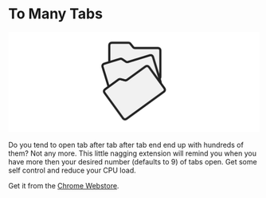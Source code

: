 To Many Tabs
============
![](canvas-large.png)

Do you tend to open tab after tab after tab end end up with hundreds of them? Not any more. This little nagging extension will remind you when you have more then your desired number (defaults to 9) of tabs open. Get some self control and reduce your  CPU load.

Get it from the [Chrome Webstore](https://chrome.google.com/webstore/detail/to-many-tabs/nlkndibnjffddomkegpgkeejdahifpop).  

